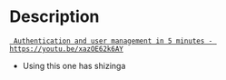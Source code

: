 # Description

[` Authentication and user management in 5 minutes - https://youtu.be/xazOE62k6AY`](https://youtu.be/xazOE62k6AY)

- Using this one has shizinga 



